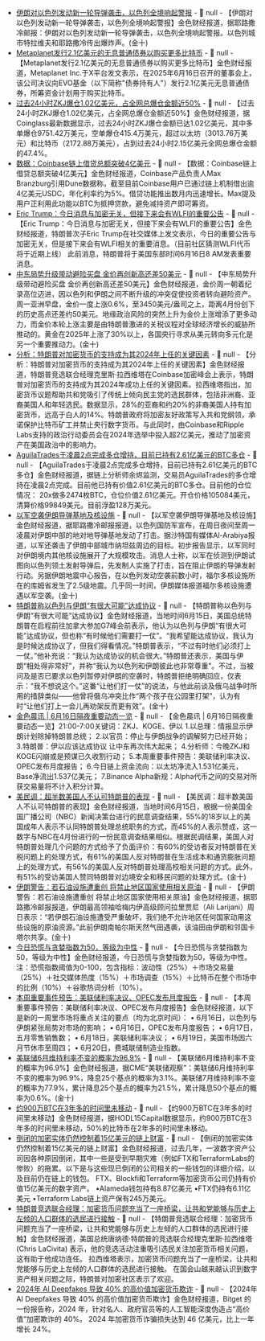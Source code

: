 - [伊朗对以色列发动新一轮导弹袭击，以色列全境响起警报]() - 📰 null - 【伊朗对以色列发动新一轮导弹袭击，以色列全境响起警报】金色财经报道，据耶路撒冷邮报：伊朗对以色列发动新一轮导弹袭击，以色列全境响起警报。以色列城市特拉维夫和耶路撒冷传出爆炸声。(金十)
- [Metaplanet发行2.1亿美元的无息普通债券以购买更多比特币](https://x.com/Metaplanet_JP/status/1934416667418738774) - 📰 null - 【Metaplanet发行2.1亿美元的无息普通债券以购买更多比特币】金色财经报道，Metaplanet Inc.于X平台发文表示，在2025年6月16日召开的董事会上，该公司决议向EVO基金（以下简称"债券持有人"）发行2.1亿美元无息普通债券，所筹资金计划用于购买比特币。
- [过去24小时ZKJ爆仓1.02亿美元，占全网总爆仓金额近50%]() - 📰 null - 【过去24小时ZKJ爆仓1.02亿美元，占全网总爆仓金额近50%】金色财经报道，据Coinglass最新数据显示，过去24小时ZKJ爆仓金额已达1.02亿美元，其中多单爆仓9751.42万美元，空单爆仓415.4万美元，超过以太坊（3013.76万美元）和比特币（2172.88万美元），占到过去24小时2.15亿美元全网总爆仓金额的47.4%。
- [数据：Coinbase链上借贷总额突破4亿美元](https://x.com/maxbranzburg/status/1934249101740200257) - 📰 null - 【数据：Coinbase链上借贷总额突破4亿美元】金色财经报道，Coinbase产品负责人Max Branzburg引用Dune数据称，截至目前Coinbase用户已通过链上机制借出逾4亿美元USDC，年化利率约为5%。借贷功能推出数月内迅速增长。Max提及用户正利用此功能以BTC为抵押贷款，避免减持资产即可筹资。
- [Eric Trump：今日消息与加密无关，但接下来会有WLFI的重要公告]() - 📰 null - 【Eric Trump：今日消息与加密无关，但接下来会有WLFI的重要公告】金色财经报道，特朗普次子Eric Trump在社交媒体上发文表示，今日的重要公告与加密无关，但是接下来会有WLFI相关的重要消息。（目前社区猜测WLFI代币将于近期上线） 
此前消息，特朗普将于美国东部时间6月16日8 AM发表重要消息。
- [中东局势升级带动避险买盘 金价再创新高还差50美元]() - 📰 null - 【中东局势升级带动避险买盘 金价再创新高还差50美元】金色财经报道，金价周一朝着纪录高位迈进，因以色列和伊朗之间不断升级的冲突促使投资者转向避险资产。周一亚洲早盘，金价一度上涨0.6%，至3450美元/盎司之上，距离4月份创下的历史高点还差约50美元。地缘政治风险的突然上升为金价上涨增添了更多动力，而金价本轮上涨主要是由特朗普激进的关税议程对全球经济增长的威胁所推动的。黄金在2025年上涨了30%以上，各国央行寻求从美元转向多元化是另一个重要推动力。(金十)
- [分析：特朗普对加密货币的支持成为其2024年上任的关键因素](https://decrypt.co/325187/trump-strategist-how-bitcoin-helped-republicans-win-2024-election) - 📰 null - 【分析：特朗普对加密货币的支持成为其2024年上任的关键因素】金色财经报道，特朗普竞选联合经理克里斯·拉西维塔在Coinbase加密峰会上表示，特朗普对加密货币的支持成为其2024年成功上任的关键因素。拉西维塔指出，加密货币议题帮助共和党吸引了传统上倾向民主党的选民群体，包括非洲裔、亚裔美国人和年轻选民。数据显示，28%的亚裔和约20%的非裔美国人持有加密货币，远高于白人的14%。特朗普政府将加密友好政策写入共和党纲领，承诺保护比特币矿工并禁止央行数字货币。与此同时，由Coinbase和Ripple Labs支持的政治行动委员会在2024年选举中投入超2亿美元，推动了加密资产在美国政治中的影响力。
- [AguilaTrades于凌晨2点完成多仓增持，目前已持有2.61亿美元的BTC多仓](https://x.com/EmberCN/status/1934398574621773831) - 📰 null - 【AguilaTrades于凌晨2点完成多仓增持，目前已持有2.61亿美元的BTC多仓】金色财经报道，据链上分析师余烬监测，交易员AguilaTrades的多仓增持在凌晨2点完成。目前他已持有价值2.61亿美元的BTC多仓。目前他的仓位情况： 
20x做多2474枚BTC，仓位价值2.61亿美元。开仓价格105084美元，清算价格99849美元。目前浮盈128万美元。
- [以军空袭伊朗导弹基地及核设施]() - 📰 null - 【以军空袭伊朗导弹基地及核设施】金色财经报道，据耶路撒冷邮报报道，以色列国防军宣布，在周日夜间至周一凌晨对伊朗中部的地对地导弹基地发动了打击。据沙特国有媒体Al-Arabiya报道，以军还袭击了伊朗中部城市纳坦兹周边的目标。初步报告显示，以军同时对伊朗境内其他核设施展开了大规模攻击。消息人士称，以军在侦测到伊朗试图向以色列领土发射导弹后，先发制人实施了打击，旨在阻止伊朗的导弹发射行动。另据伊朗地震中心报告，在以色列发动空袭前数小时，福尔多核设施所在的库姆省发生了2.5级地震。几乎同一时间，伊朗媒体报道福尔多核设施遭遇以军空袭。(金十)
- [特朗普称以色列与伊朗“有很大可能”达成协议]() - 📰 null - 【特朗普称以色列与伊朗“有很大可能”达成协议】金色财经报道，当地时间6月15日，美国总统特朗普在启程前往加拿大参加G7峰会前表示，他认为以色列与伊朗“有很大可能”达成协议，但也称“有时候他们需要打一仗”。“我希望能达成协议，我认为是时候达成协议了，但我们得看情况。”特朗普表示，“不过有时他们必须打上一仗。”他补充说：“我认为达成协议的机会很大。”特朗普还表示，美国与伊朗“相处得非常好”，并称“我认为以色列和伊朗彼此也非常尊重”。不过，当被问及是否已要求以色列暂停对伊朗的空袭时，特朗普拒绝明确回应，仅表示：“我不想说这个。”这番“让他们打一仗”的说法，与他此前谈及俄乌战争时所用的措辞类似——他曾将俄乌冲突比作“两个孩子在公园里打架”，认为有时“让他们打上一会儿再劝架反而更有效”。(金十)
- [金色晨讯 | 6月16日隔夜重要动态一览]() - 📰 null - 【金色晨讯 | 6月16日隔夜重要动态一览】21:00-7:00关键词：ZKJ、KOGE、伊以 
1.以总理：情报显示伊朗计划除掉特朗普总统； 
2.以官员：停止与伊朗战争的调解努力已经开始； 
3.特朗普：伊以应该达成协议 让中东再次伟大起来； 
4.分析师：今晚ZKJ和KOGE闪崩或是预谋已久收割行动； 
5.本周重要事件预告：美联储利率决议、OPEC发布月度报告； 
6.今日链上资金流向：以太坊净流入1.531亿美元，Base净流出1.537亿美元； 
7.Binance Alpha新规：Alpha代币之间的交易对所获交易量将不计入积分计算。
- [美民调：超半数美国人不认可特朗普的表现]() - 📰 null - 【美民调：超半数美国人不认可特朗普的表现】金色财经报道，当地时间6月15日，根据一份美国全国广播公司（NBC）新闻决策台进行的民意调查结果，55%的18岁以上的美国成年人表示不认同特朗普处理总统职务的方式，而45%的人表示赞成，这一数字与NBC在4月份进行的一份民意调查结果相似。根据民调结果，美国人对特朗普处理几个问题的方式给予了负面评价：有60%的受访者反对特朗普在关税问题上的处理方式，有61%的美国人反对特朗普在生活成本和通货膨胀问题上的处理方式，有56%的美国人反对特朗普处理高校相关问题的方式。此外，有51%的受访美国人赞同特朗普对边境安全和移民问题的处理方式。(金十)
- [伊朗警告：若石油设施遭重创 将禁止地区国家使用相关原油]() - 📰 null - 【伊朗警告：若石油设施遭重创 将禁止地区国家使用相关原油】金色财经报道，据耶路撒冷邮报报道，伊朗最高领袖哈梅内伊高级顾问拉里贾尼（Ali Larijani）周日表示：“若伊朗石油设施遭受严重破坏，我们绝不允许地区任何国家动用这些设施的原油资源。”此前伊朗南帕尔斯天然气田遇袭，该油田由伊朗和邻国卡塔尔共享。(金十)
- [今日恐慌与贪婪指数为50，等级为中性](https://www.coinglass.com/zh/pro/i/FearGreedIndex) - 📰 null - 【今日恐慌与贪婪指数为50，等级为中性】金色财经报道，今日恐慌与贪婪指数为50，等级为中性。 
注：恐慌指数阈值为0-100，包含指标：波动性（25%）＋市场交易量（25%）＋社交媒体热度（15%）＋市场调查（15%）＋比特币在整个市场中的比例（10%）＋谷歌热词分析（10%）。
- [本周重要事件预告：美联储利率决议、OPEC发布月度报告](https://x.com/Cointelegraph/status/1934370490547650755) - 📰 null - 【本周重要事件预告：美联储利率决议、OPEC发布月度报告】金色财经报道，以下是新的一周里市场将重点关注的要点（均为北京时间）： 
• 6月16日，以色列与伊朗紧张局势对市场的影响； 
• 6月16日，OPEC发布月度报告； 
• 6月17日，五月零售销售数； 
• 6月18日，美联储利率决议； 
• 6月19日，美国市场因六月节休市至周四； 
• 6月20日，费城联储制造业指数。
- [美联储6月维持利率不变的概率为96.9%]() - 📰 null - 【美联储6月维持利率不变的概率为96.9%】金色财经报道，据CME“美联储观察”：美联储6月维持利率不变的概率为96.9%，降息25个基点的概率为3.1%。美联储7月维持利率不变的概率为77.9%，累计降息25个基点的概率为21.5%，累计降息50个基点的概率为0.6%。(金十)
- [约900万BTC在3年多的时间里未移动](https://x.com/HODL15Capital/status/1934366623047233669) - 📰 null - 【约900万BTC在3年多的时间里未移动】金色财经报道，据HODL15Capital数据显示，约900万BTC在3年多的时间里未移动，50%的比特币在2年多的时间里未移动。
- [倒闭的加密实体仍然控制着15亿美元的链上财富](https://news.bitcoin.com/1-5b-in-crypto-still-sits-in-the-ruins-of-firms-like-ftx-terraform-celsius-and-blockfi/) - 📰 null - 【倒闭的加密实体仍然控制着15亿美元的链上财富】金色财经报道，过去几年，一波数字资产公司因各种原因倒闭，其中一些是受到早期灾难（例如FTX和TerraformLabs的惨败）的拖累。以下是与这些现已倒闭的公司相关的一些钱包的详细介绍，以及目前仍在链上的钱包。 
FTX、Blockfi和Terraform等加密货币公司仍持有价值15亿美元的数字资产。 
•Alameda钱包持有8.87亿美元 
•FTX仍持有6.11亿美元 
•Terraform Labs链上资产保有245万美元。
- [特朗普竞选联合经理：加密货币问题充当了一座桥梁，让共和党能够与历史上左倾的人口群体的选民进行接触](https://decrypt.co/325187/trump-strategist-how-bitcoin-helped-republicans-win-2024-election) - 📰 null - 【特朗普竞选联合经理：加密货币问题充当了一座桥梁，让共和党能够与历史上左倾的人口群体的选民进行接触】金色财经报道，美国总统唐纳德·特朗普的竞选联合经理克里斯·拉西维塔 (Chris LaCivita) 表示，他的竞选活动注重吸引选民关注加密货币相关问题，这有助于他成功连任。 
拉西维塔表示，加密货币问题充当了一座桥梁，让共和党能够与历史上左倾的人口群体的选民进行接触。 
在国会山越来越认识到数字资产相关问题之际，特朗普对加密社区表示了欢迎。
- [2024年 AI Deepfakes 导致 40% 的高价值加密货币欺诈](https://decrypt.co/325152/ai-deepfakes-drove-high-value-frauds-report) - 📰 null - 【2024年 AI Deepfakes 导致 40% 的高价值加密货币欺诈】金色财经报道，Bitget 的一份报告称，2024 年，针对名人、政府官员等的人工智能深度伪造占“高价值”加密欺诈的 40%。 
2024 年加密货币诈骗损失达到 46 亿美元，比上一年增长 24%。
